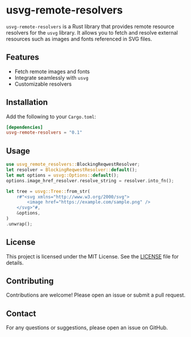 # usvg-remote-resolvers

`usvg-remote-resolvers` is a Rust library that provides remote resource resolvers for the `usvg` library. It allows you to fetch and resolve external resources such as images and fonts referenced in SVG files.

## Features

- Fetch remote images and fonts
- Integrate seamlessly with `usvg`
- Customizable resolvers

## Installation

Add the following to your `Cargo.toml`:

```toml
[dependencies]
usvg-remote-resolvers = "0.1"
```

## Usage

```rust
use usvg_remote_resolvers::BlockingReqwestResolver;
let resolver = BlockingReqwestResolver::default();
let mut options = usvg::Options::default();
options.image_href_resolver.resolve_string = resolver.into_fn();

let tree = usvg::Tree::from_str(
    r#"<svg xmlns="http://www.w3.org/2000/svg">
        <image href="https://example.com/sample.png" />
    </svg>"#,
    &options,
)
.unwrap();
```

## License

This project is licensed under the MIT License. See the [LICENSE](LICENSE) file for details.

## Contributing

Contributions are welcome! Please open an issue or submit a pull request.

## Contact

For any questions or suggestions, please open an issue on GitHub.
